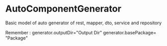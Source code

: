 # AutoComponentGenerator
Basic model of auto generator of rest, mapper, dto, service and repository

Remember  : generator.outputDir="Output Dir"
            generator.basePackage= "Package"
